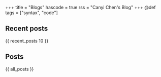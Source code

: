 +++
title = "Blogs"
hascode = true
rss = "Canyi Chen's Blog"
+++
@def tags = ["syntax", "code"]




## Recent posts

{{ recent_posts 10 }}

## Posts

{{ all_posts }}

<!--

## Tags


{{ tag_landing_page }}
-->

